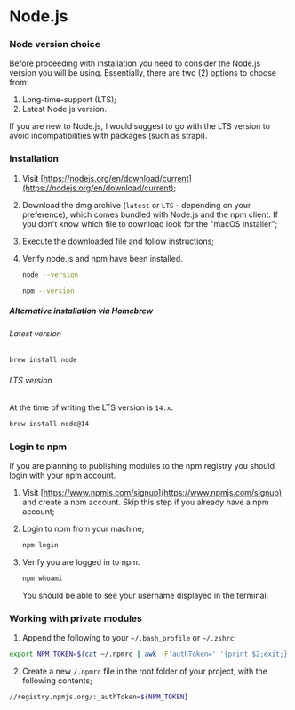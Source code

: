 # Node.js

### Node version choice

Before proceeding with installation you need to consider the Node.js version you will be using. Essentially, there are two (2) options to choose from:

1. Long-time-support (LTS);
2. Latest Node.js version.

If you are new to Node.js, I would suggest to go with the LTS version to avoid incompatibilities with packages (such as strapi).

### Installation

1. Visit [https://nodejs.org/en/download/current](https://nodejs.org/en/download/current);
2. Download the dmg archive (`latest` or `LTS` - depending on your preference), which comes bundled with Node.js and the npm client. If you don't know which file to download look for the "macOS Installer";
3. Execute the downloaded file and follow instructions;
4. Verify node.js and npm have been installed.

   ```bash
   node --version
   ```

   ```bash
   npm --version
   ```

##### Alternative installation via Homebrew

###### Latest version

```bash
brew install node
```

###### LTS version

At the time of writing the LTS version is `14.x`.

```bash
brew install node@14
```

### Login to npm

If you are planning to publishing modules to the npm registry you should login with your npm account.

1. Visit [https://www.npmjs.com/signup](https://www.npmjs.com/signup) and create a npm account. Skip this step if you already have a npm account;
2. Login to npm from your machine;

   ```bash
   npm login
   ```

3. Verify you are logged in to npm.

   ```bash
   npm whoami
   ```

   You should be able to see your username displayed in the terminal.

### Working with private modules

1. Append the following to your `~/.bash_profile` or `~/.zshrc`;

```bash
export NPM_TOKEN=$(cat ~/.npmrc | awk -F'authToken=' '{print $2;exit;}')
```

2. Create a new `/.npmrc` file in the root folder of your project, with the following contents;

```bash
//registry.npmjs.org/:_authToken=${NPM_TOKEN}
```
